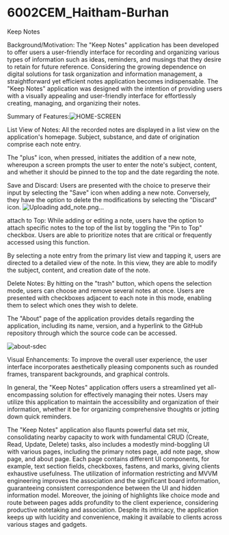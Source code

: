 # 6002CEM_Haitham-Burhan

 Keep Notes

Background/Motivation:
The "Keep Notes" application has been developed to offer users a user-friendly interface for recording and organizing various types of information such as ideas, reminders, and musings that they desire to retain for future reference. Considering the growing dependence on digital solutions for task organization and information management, a straightforward yet efficient notes application becomes indispensable. The "Keep Notes" application was designed with the intention of providing users with a visually appealing and user-friendly interface for effortlessly creating, managing, and organizing their notes.


Summary of Features:![HOME-SCREEN](https://github.com/Haitham-Burhan/6002CEM_Haitham-Burhan/assets/165500580/5dc794dd-aad9-4472-bc15-4835413a15b9)


List View of Notes: All the recorded notes are displayed in a list view on the application's homepage. Subject, substance, and date of origination comprise each note entry.

The "plus" icon, when pressed, initiates the addition of a new note, whereupon a screen prompts the user to enter the note's subject, content, and whether it should be pinned to the top and the date regarding the note.

Save and Discard: Users are presented with the choice to preserve their input by selecting the "Save" icon when adding a new note. Conversely, they have the option to delete the modifications by selecting the "Discard" icon.
![Uploading add_note.png…]()


attach to Top: While adding or editing a note, users have the option to attach specific notes to the top of the list by toggling the "Pin to Top" checkbox. Users are able to prioritize notes that are critical or frequently accessed using this function.

By selecting a note entry from the primary list view and tapping it, users are directed to a detailed view of the note. In this view, they are able to modify the subject, content, and creation date of the note.

Delete Notes: By hitting on the "trash" button, which opens the selection mode, users can choose and remove several notes at once. Users are presented with checkboxes adjacent to each note in this mode, enabling them to select which ones they wish to delete.

The "About" page of the application provides details regarding the application, including its name, version, and a hyperlink to the GitHub repository through which the source code can be accessed.

![about-sdec](https://github.com/Haitham-Burhan/6002CEM_Haitham-Burhan/assets/165500580/bf18ac7e-1b8b-4668-9663-46bd8f2d1a6c)



Visual Enhancements: To improve the overall user experience, the user interface incorporates aesthetically pleasing components such as rounded frames, transparent backgrounds, and graphical controls.

In general, the "Keep Notes" application offers users a streamlined yet all-encompassing solution for effectively managing their notes. Users may utilize this application to maintain the accessibility and organization of their information, whether it be for organizing comprehensive thoughts or jotting down quick reminders.

The "Keep Notes" application also flaunts powerful data set mix, consolidating nearby capacity to work with fundamental CRUD (Create, Read, Update, Delete) tasks, also includes a modestly mind-boggling UI with various pages, including the primary notes page, add note page, show page, and about page. Each page contains different UI components, for example, text section fields, checkboxes, fastens, and marks, giving clients exhaustive usefulness. The utilization of information restricting and MVVM engineering improves the association and the significant board information, guaranteeing consistent correspondence between the UI and hidden information model. Moreover, the joining of highlights like choice mode and route between pages adds profundity to the client experience, considering productive notetaking and association. Despite its intricacy, the application keeps up with lucidity and convenience, making it available to clients across various stages and gadgets.
